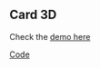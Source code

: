 ## Card 3D

Check the [demo here](https://card-3d.vercel.app/)
 
[Code](https://github.com/LuisSilvah/Mini-projetos/tree/main/Card%203D)

